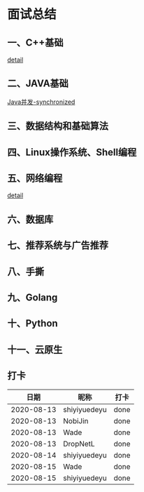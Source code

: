 # 面试总结

## 一、C++基础
[detail](./1-C++基础/C++基础.md)

## 二、JAVA基础
[Java并发-synchronized](./2-Java基础/synchronized.md)

## 三、数据结构和基础算法

## 四、Linux操作系统、Shell编程

## 五、网络编程
[detail](./4-网络编程/网络编程.md)

## 六、数据库

## 七、推荐系统与广告推荐

## 八、手撕

## 九、Golang

## 十、Python

## 十一、云原生

## 打卡
|  日期   | 昵称  | 打卡  |
|  ----  | ----  | ----  |
| 2020-08-13  | shiyiyuedeyu | done |
| 2020-08-13  | NobiJin | done |
| 2020-08-13 | Wade | done |
| 2020-08-13 | DropNetL | done |
| 2020-08-14  | shiyiyuedeyu | done |
| 2020-08-15  | Wade | done |
| 2020-08-15  | shiyiyuedeyu | done |
